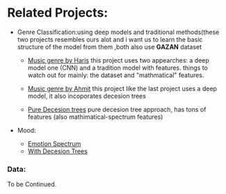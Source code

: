 # **Related Projects:**

* Genre Classification:using deep models and traditional methods(these two projects resembles ours alot and i want us to learn the basic structure of the model from them ,both also use **GAZAN** dataset
    * [Music genre by Haris](https://arxiv.org/abs/1804.01149)
    this project uses two appearches: a deep model one (CNN) and a tradition model with features.
    things to watch out for mainly: the dataset and "mathmatical" features.

    * [Music genre by Ahmit](https://www.researchgate.net/publication/329396097_Music_Genre_Classification_and_Recommendation_by_Using_Machine_Learning_Techniques/link/5e5d04df299bf1bdb84b3e21/download)
    this project like the last project uses a deep model, it also incoporates decesion trees
    
    * [Pure Decesion trees](https://www.researchgate.net/profile/Beatriz-Flamia-Azevedo/publication/321023135_A_Decision_Tree_Approach_for_the_Musical_Genres_Classification/links/604bf768299bf13c4f01183d/A-Decision-Tree-Approach-for-the-Musical-Genres-Classification.pdf) pure decesion tree
      approach, has tons of features (also mathimatical-spectrum features)

* Mood:
    * [Emotion Spectrum](https://ieeexplore.ieee.org/stamp/stamp.jsp?tp=&arnumber=8109740)
    * [With Decesion Trees](https://d1wqtxts1xzle7.cloudfront.net/63968560/47_IJECE_fika_final_manuscript__805620200720-31200-1913m1a-with-cover-page.pdf?Expires=1621860427&Signature=EGkb17xrrcy8oFCJD6xKkpBZgvavideSQs5VVzolqnaI4pNu2GLVonsCpmRxPtBhc7BPNbzdyOk13DzlgWnSOhW18z4lbHQdbI4yFmpFvRjNjexZQ-1WaVjefAN7twLM517h8VVwc1FlxF4vTzU41ZsNuDRwdV0RR3XPabkqLxPdfKjkHRDMV0SyGUzZ7Ro~F0G~g8xWBRMnbm5GOlM6noAilwHJrI3QOrGmDTyam4AhDDkNtSxC~I8MiNTdqgjQTqnbZcA1h39IQSvB7180Mc1A9zl3dBVHwvWUEyhY6Gwz5rbD3loa-0miTd2sb7sXsAfM~0-gMwMax5SVWi~4cg__&Key-Pair-Id=APKAJLOHF5GGSLRBV4ZA)

### **Data**:
To be Continued.


